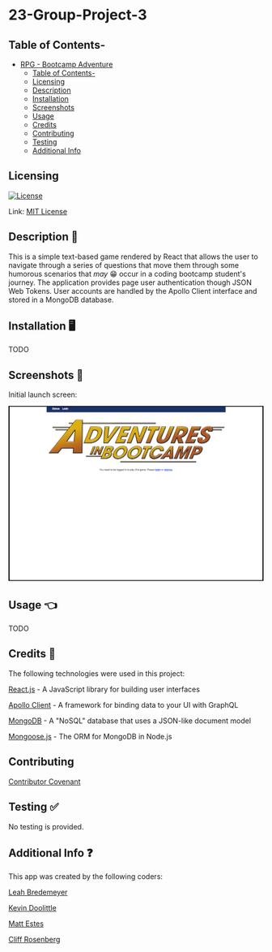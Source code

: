 # 23-Group-Project-3

## Table of Contents-
- [RPG - Bootcamp Adventure](#bootcamp-adventure)
  - [Table of Contents-](#table-of-contents-)
  - [Licensing](#licensing)
  - [Description](#description)
  - [Installation](#installation)
  - [Screenshots](#screenshots)
  - [Usage](#usage)
  - [Credits](#credits)
  - [Contributing](#contributing)
  - [Testing](#testing)
  - [Additional Info](#additional-info)

## Licensing

[![License](https://img.shields.io/badge/license-MIT-green)](./LICENSE)

Link: [MIT License](https://opensource.org/licenses/MIT)

## Description 👀

This is a simple text-based game rendered by React that allows the user to navigate through a series of questions that move them through some humorous scenarios that *may* 😁 occur in a coding bootcamp student's journey. The application provides page user authentication though JSON Web Tokens. User accounts are handled by the Apollo Client interface and stored in a MongoDB database.

## Installation 🖥

TODO

## Screenshots 📸

Initial launch screen:

![initial load screen](./assets/initial-page-screenshot.png)

## Usage 👈

TODO

## Credits 💬

The following technologies were used in this project:

[React.js](https://reactjs.org/) - A JavaScript library for building user interfaces

[Apollo Client](https://www.apollographql.com/apollo-client) - A framework for binding data to your UI with GraphQL

[MongoDB](https://www.mongodb.com/) - A "NoSQL" database that uses a JSON-like document model

[Mongoose.js](https://mongoosejs.com/) - The ORM for MongoDB in Node.js

## Contributing

  [Contributor Covenant](https://www.contributor-covenant.org/)

## Testing ✅

  No testing is provided.

## Additional Info ❓ 

This app was created by the following coders:

[Leah Bredemeyer](https://github.com/lnbredemeyer)

[Kevin Doolittle](https://github.com/Doolittle28) 

[Matt Estes](https://github.com/matthewestes33)

[Cliff Rosenberg](https://github.com/cliff-rosenberg)